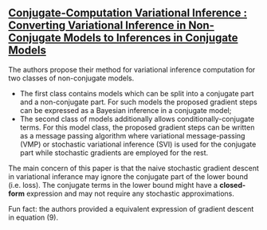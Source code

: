 ## [Conjugate-Computation Variational Inference : Converting Variational Inference in Non-Conjugate Models to Inferences in Conjugate Models](https://arxiv.org/abs/1703.04265)

The authors propose their method for variational inference computation for two classes of non-conjugate models. 
- The first class contains models which can be split into a conjugate part and a non-conjugate part. For such models the proposed gradient steps can be expressed as a Bayesian inference in a conjugate model;
- The second class of models additionally allows conditionally-conjugate terms. For this model class, the proposed gradient steps can be written as a message passing algorithm where variational message-passing (VMP) or stochastic variational inference (SVI) is used for the conjugate part while stochastic gradients are employed for the rest.

The main concern of this paper is that the naive stochastic gradient descent in variational inferance may ignore the conjugate part of the lower bound (i.e. loss). The conjugate terms in the lower bound might have a **closed-form** expression and may not require any stochastic approximations. 

Fun fact: the authors provided a equivalent expression of gradient descent in equation (9).